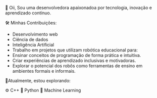 🤖  Oii, Sou uma desenvolvedora apaixonadoa por tecnologia, inovação e aprendizado contínuo.

🛠️ Minhas Contribuições:

- Desenvolvimento web
- Ciência de dados
- Inteligência Artificial
- Trabalho em projetos que utilizam robótica educacional para:
- Ensinar conceitos de programação de forma prática e intuitiva.
- Criar experiências de aprendizado inclusivas e motivadoras.
- Explorar o potencial dos robôs como ferramentas de ensino em ambientes formais e informais.
  
🚀Atualmente, estou explorando:

⚙️ C++
🐍 Python
🤖 Machine Learning 
